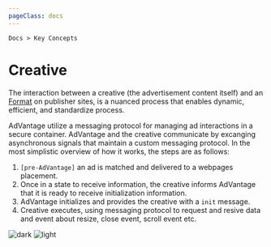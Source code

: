 ```yaml
---
pageClass: docs
---
```


<p class="text-sm text-slate-500"><code>Docs > Key Concepts</code></p>

# Creative

The interaction between a creative (the advertisement content itself) and an [Format](formats.md) on publisher sites, is a nuanced process that enables dynamic, efficient, and standardize process.

AdVantage utilize a messaging protocol for managing ad interactions in a secure container. AdVantage and the creative communicate by excanging asynchronous signals that maintain a custom messaging protocol. In the most simplistic overview of how it works, the steps are as follows:

1. <code>[pre-AdVantage]</code> an ad is matched and delivered to a webpages placement.
2. Once in a state to receive information, the creative informs AdVantage that it is ready to receive initialization information.
3. AdVantage initializes and provides the creative with a `init` message.
4. Creative executes, using messaging protocol to request and resive data and event about resize, close event, scroll event etc.

![dark](/message-dark.png)
![light](/message-light.png)
